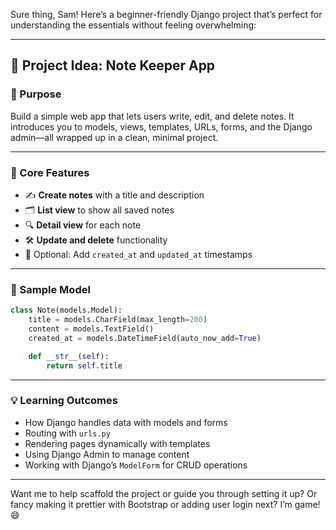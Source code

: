 Sure thing, Sam! Here’s a beginner-friendly Django project that’s perfect for understanding the essentials without feeling overwhelming:

---

## 📝 Project Idea: **Note Keeper App**

### 🧠 Purpose

Build a simple web app that lets users write, edit, and delete notes. It introduces you to models, views, templates, URLs, forms, and the Django admin—all wrapped up in a clean, minimal project.

---

### 🧱 Core Features

- ✍️ **Create notes** with a title and description
- 🗂️ **List view** to show all saved notes
- 🔍 **Detail view** for each note
- 🛠️ **Update and delete** functionality
- 📅 Optional: Add `created_at` and `updated_at` timestamps

---

### 🧪 Sample Model

```python
class Note(models.Model):
    title = models.CharField(max_length=200)
    content = models.TextField()
    created_at = models.DateTimeField(auto_now_add=True)

    def __str__(self):
        return self.title
```

---

### 💡 Learning Outcomes

- How Django handles data with models and forms
- Routing with `urls.py`
- Rendering pages dynamically with templates
- Using Django Admin to manage content
- Working with Django’s `ModelForm` for CRUD operations

---

Want me to help scaffold the project or guide you through setting it up? Or fancy making it prettier with Bootstrap or adding user login next? I’m game! 😄